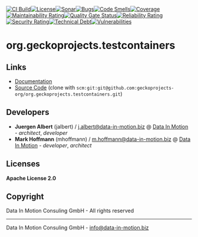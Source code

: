 [![CI Build](https://github.com/geckoprojects-org/org.geckoprojects.testcontainers/actions/workflows/build.yml/badge.svg)](https://github.com/geckoprojects-org/org.geckoprojects.testcontainers/actions/workflows/build.yml)[![License](https://github.com/geckoprojects-org/org.geckoprojects.testcontainers/actions/workflows/license.yml/badge.svg)](https://github.com/geckoprojects-org/org.geckoprojects.testcontainers/actions/workflows/license.yml )[![Sonar](https://github.com/geckoprojects-org/org.geckoprojects.testcontainers/actions/workflows/sonar.yml/badge.svg)](https://github.com/geckoprojects-org/org.geckoprojects.testcontainers/actions/workflows/sonar.yml )[![Bugs](https://sonarcloud.io/api/project_badges/measure?project=geckoprojects-org_org.geckoprojects.testcontainers&metric=bugs)](https://sonarcloud.io/dashboard?id=geckoprojects-org_org.geckoprojects.testcontainers)[![Code Smells](https://sonarcloud.io/api/project_badges/measure?project=geckoprojects-org_org.geckoprojects.testcontainers&metric=code_smells)](https://sonarcloud.io/dashboard?id=geckoprojects-org_org.geckoprojects.testcontainers)[![Coverage](https://sonarcloud.io/api/project_badges/measure?project=geckoprojects-org_org.geckoprojects.testcontainers&metric=coverage)](https://sonarcloud.io/dashboard?id=geckoprojects-org_org.geckoprojects.testcontainers)[![Maintainability Rating](https://sonarcloud.io/api/project_badges/measure?project=geckoprojects-org_org.geckoprojects.testcontainers&metric=sqale_rating)](https://sonarcloud.io/dashboard?id=geckoprojects-org_org.geckoprojects.testcontainers)[![Quality Gate Status](https://sonarcloud.io/api/project_badges/measure?project=geckoprojects-org_org.geckoprojects.testcontainers&metric=alert_status)](https://sonarcloud.io/dashboard?id=geckoprojects-org_org.geckoprojects.testcontainers)[![Reliability Rating](https://sonarcloud.io/api/project_badges/measure?project=geckoprojects-org_org.geckoprojects.testcontainers&metric=reliability_rating)](https://sonarcloud.io/dashboard?id=geckoprojects-org_org.geckoprojects.testcontainers)[![Security Rating](https://sonarcloud.io/api/project_badges/measure?project=geckoprojects-org_org.geckoprojects.testcontainers&metric=security_rating)](https://sonarcloud.io/dashboard?id=geckoprojects-org_org.geckoprojects.testcontainers)[![Technical Debt](https://sonarcloud.io/api/project_badges/measure?project=geckoprojects-org_org.geckoprojects.testcontainers&metric=sqale_index)](https://sonarcloud.io/dashboard?id=geckoprojects-org_org.geckoprojects.testcontainers)[![Vulnerabilities](https://sonarcloud.io/api/project_badges/measure?project=geckoprojects-org_org.geckoprojects.testcontainers&metric=vulnerabilities)](https://sonarcloud.io/dashboard?id=geckoprojects-org_org.geckoprojects.testcontainers)

# org.geckoprojects.testcontainers

## Links

* [Documentation](https://github.com/geckoprojects-org/org.geckoprojects.testcontainers)
* [Source Code](https://github.com/geckoprojects-org/org.geckoprojects.testcontainers) (clone with `scm:git:git@github.com:geckoprojects-org/org.geckoprojects.testcontainers.git`)


## Developers

* **Juergen Albert** (jalbert) / [j.albert@data-in-motion.biz](mailto:j.albert@data-in-motion.biz) @ [Data In Motion](https://www.datainmotion.de) - *architect*, *developer*
* **Mark Hoffmann** (mhoffmann) / [m.hoffmann@data-in-motion.biz](mailto:m.hoffmann@data-in-motion.biz) @ [Data In Motion](https://www.datainmotion.de) - *developer*, *architect*

## Licenses

**Apache License 2.0**

## Copyright

Data In Motion Consuling GmbH - All rights reserved

---
Data In Motion Consuling GmbH - [info@data-in-motion.biz](mailto:info@data-in-motion.biz)

